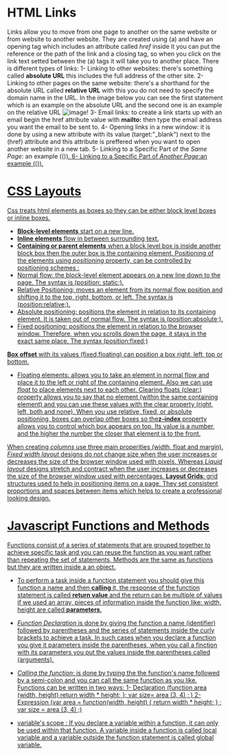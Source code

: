 # HTML Links
Links allow you to move from one page to another on the same website or from website to another website. They are created using (a) and have an opening tag which includes an attribute called *href* inside it you can put the reference or the path of the link and a closing tag, so when you click on the link text setted between the (a) tags it will take you to another place.
There is different types of links:
1- Linking to other websites: there's something called **absolute URL** this includes the full address of the other site.
2- Linking to other pages on the same website: there's a shorthand for the absolute URL called **relative URL** with this you do not need to specify the domain name in the URL. In the image below you can see the first statement which is an example on the absolute URL and the second one is an example on the relative URL ![image!](https://image.slidesharecdn.com/slideshtmlcss-130114114521-phpapp01/95/learn-html-css-from-scratch-in-30-days-41-638.jpg?cb=1488135662)
3- Email links: to create a link starts up with an email begin the href attribute value with **mailto:** then type the email address you want the email to be sent to.
4- Opening links in a new window: it is done by using a new attribute with its value (target:"_blank") next to the (href) attribute and this attribute is preffered when you want to open another website in a new tab.
5- Linking to a Specific Part of the *Same Page*: an example ((<a href="#top">)).
6- Linking to a Specific Part of *Another Page*:an example ((<a href="http:/www.htmlandcssbookcom/#toppart">)).

# CSS Layouts
Css treats html elements as boxes so they can be either block level boxes or inline boxes. 
- **Block-level elements** start on a new line. 
- **Inline elements** flow in between surrounding text.
- **Containing or parent elements** when a block level box is inside another block box then the outer box is the containing element.
Positioning of the elements using *positioning* property, can be controlled by positioning schemes  :
- Normal flow:  the block-level element appears on a new line down to the page. The syntax is (position: static;).
- Relative Positioning:  moves an element from its normal flow position and shifting it to the top, right, bottom, or left. The syntax is (position:relative;).
- Absolute positioning: positions the element in relation to its containing element. It is taken out of normal flow. The syntax is (position:absolute;).
- Fixed positioning: positions the element in relation to the browser window. Therefore, when you scrolls down the page, it stays in the exact same place. The syntax (position:fixed;)

**Box offset** with its values (fixed,floating) can position a box right, left, top or bottom.

- Floating elements:  allows you to take an element in normal flow and place it to the left or right of the containing
element. Also we can use *float* to place elements next to each other. Clearing floats (clear:) property allows you to say that no element (within the same containing element) and you can use these values with the clear property (right, left, both and none).
When you use relative, fixed, or absolute positioning, boxes can overlap other boxes so the**z-index** property allows you to control which box appears on top.  Its value is a number, and the higher the number the closer that element is to the front.

When creating *columns* use three main properities (width, float and margin).
*Fixed width layout* designs do not change size when the user increases or decreases the size of the browser window used with pixels. Whereas *Liquid layout* designs stretch and contract when the user increases or decreases the size of the browser window used with percentages. 
**Layout Grids**: grid structures used to help in positioning items on a page. They set consistent proportions and spaces between items which helps to create a professional looking design.

# Javascript Functions and Methods
Functions consist of a series of statements that are grouped together to achieve specific task and you can reuse the function as you want rather than repeating the set of statements, Methods are the same as functions but they are written inside a an object.
- To perform a task inside a function statement you should give this function a name and then **calling** it, the response of the function statement is called  **return value** and the return can be multiple of values if we used an array, pieces of information inside the function like: width, height are called **parameters**.
- *Function Declaration* is done by giving the function a name (identifier) followed by parentheses and the series of statements inside the curly brackets to achieve a task. In such cases when you declare a function you give it parameters inside the parentheses, when you call a finction with its parameters you put the values inside the parentheses called (arguments).
- *Calling the function*: is done by typing the the function's name followed by a semi-colon and you can call the same function as you like.
Functions can be written in two ways:
1- Declaration
(function area (width, height)
return width * height;
};
var size= area (3, 4) ; )
2- Expression
(var area = function(width, height) {
return width * height;
} ;
var size = area (3, 4) ;)

- variable's scope :  If you declare a variable within a function, it can only be used within that function. 
A variable inside a function is called local variable and a variable outside the function statement is called global variable. 